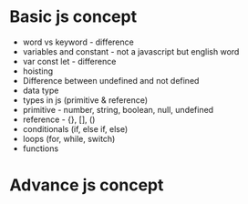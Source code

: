 # Basic js concept

- word vs keyword - difference
- variables and constant - not a javascript but english word
- var const let - difference
- hoisting
- Difference between undefined and not defined
- data type
- types in js (primitive & reference)
- primitive - number, string, boolean, null, undefined
- reference - {}, [], ()
- conditionals (if, else if, else)
- loops (for, while, switch)
- functions

# Advance js concept
